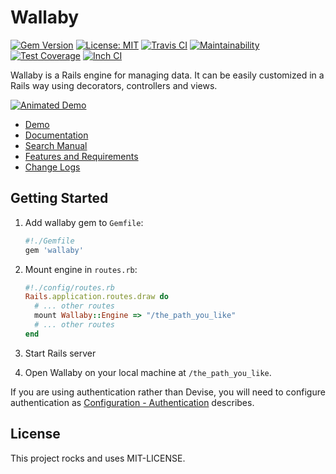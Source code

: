 # Wallaby

[![Gem Version](https://badge.fury.io/rb/wallaby.svg)](https://badge.fury.io/rb/wallaby)
[![License: MIT](https://img.shields.io/badge/License-MIT-yellow.svg)](https://opensource.org/licenses/MIT)
[![Travis CI](https://travis-ci.org/reinteractive/wallaby.svg)](https://travis-ci.org/reinteractive/wallaby)
[![Maintainability](https://api.codeclimate.com/v1/badges/2abd1165bdae523dd2e1/maintainability)](https://codeclimate.com/github/reinteractive/wallaby/maintainability)
[![Test Coverage](https://api.codeclimate.com/v1/badges/2abd1165bdae523dd2e1/test_coverage)](https://codeclimate.com/github/reinteractive/wallaby/test_coverage)
[![Inch CI](https://inch-ci.org/github/reinteractive/wallaby.svg?branch=master)](https://inch-ci.org/github/reinteractive/wallaby)

Wallaby is a Rails engine for managing data. It can be easily customized in a Rails way using decorators, controllers and views.

[![Animated Demo](https://raw.githubusercontent.com/reinteractive/wallaby/master/docs/demo-animated.gif)](https://raw.githubusercontent.com/reinteractive/wallaby/master/docs/demo-animated.gif)

- [Demo](https://wallaby-demo.herokuapp.com/admin/)
- [Documentation](docs/README.md)
- [Search Manual](docs/search_manual.md)
- [Features and Requirements](docs/features.md)
- [Change Logs](CHANGELOG.md)

## Getting Started

1. Add wallaby gem to `Gemfile`:

    ```ruby
    #!./Gemfile
    gem 'wallaby'
    ```

2. Mount engine in `routes.rb`:

    ```ruby
    #!./config/routes.rb
    Rails.application.routes.draw do
      # ... other routes
      mount Wallaby::Engine => "/the_path_you_like"
      # ... other routes
    end
    ```

3. Start Rails server

4. Open Wallaby on your local machine at `/the_path_you_like`.

If you are using authentication rather than Devise, you will need to configure authentication as [Configuration - Authentication](docs/configuration.md#authentication) describes.

## License
This project rocks and uses MIT-LICENSE.
